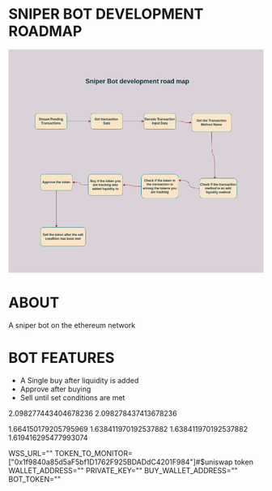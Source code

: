 <!-- @format -->

# SNIPER BOT DEVELOPMENT ROADMAP

![SNIPER BOT ROADMAP](src/sniperbot.png)

# ABOUT

A sniper bot on the ethereum network

# BOT FEATURES

<ul>
<li>A Single buy after liquidity is added</li>
<li>Approve after buying</li>
<li>Sell until set conditions are met</li>
</ul>

2.098277443404678236
2.098278437413678236

1.664150179205795969
1.638411970192537882
1.638411970192537882
1.619416295477993074


WSS_URL=""
TOKEN_TO_MONITOR=["0x1f9840a85d5aF5bf1D1762F925BDADdC4201F984"]#$uniswap token
WALLET_ADDRESS=""
PRIVATE_KEY=""
BUY_WALLET_ADDRESS=""
BOT_TOKEN=""